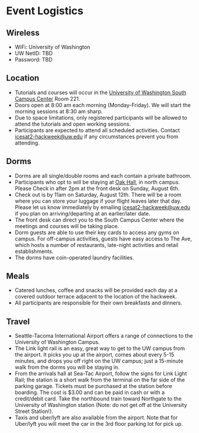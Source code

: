 # Event Logistics

## Wireless

* WiFi: University of Washington
* UW NetID: TBD
* Password: TBD

## Location

* Tutorials and courses will occur in the [University of Washington South Campus Center](https://hsasf.hsa.washington.edu/instructional-support/crs/matrix/scc/) Room 221.
* Doors open at 8:00 am each morning (Monday-Friday). We will start the morning
  sessions at 8:30 am sharp.
* Due to space limitations, only registered participants will be allowed
  to attend the tutorials and open working sessions.
* Participants are expected to attend all scheduled activities.
  Contact icesat2-hackweek@uw.edu if any circumstances prevent you from attending.

## Dorms

* Dorms are all single/double rooms and each contain a private bathroom.
* Participants who opt to will be staying at [Oak Hall](https://hfs.uw.edu/live-on-campus/Undergraduate-Housing/Oak-Hall), in north campus.
  Please Check in after 2pm at the front desk on Sunday, August 6th.
* Check out is by 11am on Saturday, August 12th. There will be a room where you
  can store your luggage if your flight leaves later that day. Please let us
  know immediately by emailing icesat2-hackweek@uw.edu if you plan on arriving/departing
  at an earlier/later date.
* The front desk can direct you to the South Campus Center where the meetings
  and courses will be taking place.
* Dorm guests are able to use their key cards to access any gyms on campus. For
  off-campus activities, guests have easy access to The Ave, which hosts a number
  of restaurants, late-night activities and retail establishments.
* The dorms have coin-operated laundry facilities.

## Meals

* Catered lunches, coffee and snacks will be provided each day at a covered outdoor terrace adjacent to the location of the hackweek.
* All participants are responsible for their own breakfasts and dinners.

## Travel

* Seattle-Tacoma International Airport offers a range of connections to the
  University of Washington Campus.
* The Link light rail is an easy, great way to get to the UW campus from the
  airport. It picks you up at the airport, comes about every 5-15 minutes, and
  drops you off right on the UW campus; just a 15-minute walk from the dorms
  you will be staying in.
* From the arrivals hall at Sea-Tac Airport, follow the signs for Link Light
  Rail; the station is a short walk from the terminal on the far side of the
  parking garage. Tickets must be purchased at the station before boarding.
  The cost is $3.00 and can be paid in cash or with a credit/debit card. Take
  the northbound train toward Northgate to the University of Washington station
  (Note: do not get off at the University Street Station!).
* Taxis and uber/lyft are also available from the airport. Note that for
  Uber/lyft you will meet the car in the 3rd floor parking lot for pick up.
